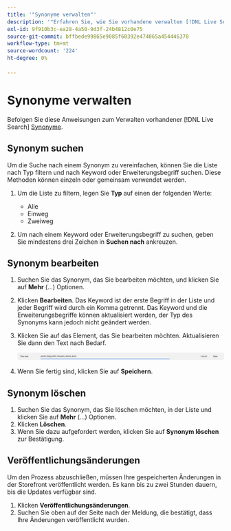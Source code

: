 ```yaml
---
title: '"Synonyme verwalten"'
description: '"Erfahren Sie, wie Sie vorhandene verwalten [!DNL Live Search] Synonyme."'
exl-id: 9f910b3c-ea28-4a50-9d3f-24b4812c0e75
source-git-commit: bffbede99865e9085f60392e474065a454446370
workflow-type: tm+mt
source-wordcount: '224'
ht-degree: 0%

---
```


# Synonyme verwalten

Befolgen Sie diese Anweisungen zum Verwalten vorhandener [!DNL Live Search] [Synonyme](synonyms.md).

## Synonym suchen

Um die Suche nach einem Synonym zu vereinfachen, können Sie die Liste nach Typ filtern und nach Keyword oder Erweiterungsbegriff suchen.  Diese Methoden können einzeln oder gemeinsam verwendet werden.

1. Um die Liste zu filtern, legen Sie **Typ** auf einen der folgenden Werte:

   * Alle
   * Einweg
   * Zweiweg

1. Um nach einem Keyword oder Erweiterungsbegriff zu suchen, geben Sie mindestens drei Zeichen in **Suchen nach** ankreuzen.

## Synonym bearbeiten

1. Suchen Sie das Synonym, das Sie bearbeiten möchten, und klicken Sie auf **Mehr** (...) Optionen.

1. Klicken **Bearbeiten**.
Das Keyword ist der erste Begriff in der Liste und jeder Begriff wird durch ein Komma getrennt. Das Keyword und die Erweiterungsbegriffe können aktualisiert werden, der Typ des Synonyms kann jedoch nicht geändert werden.
1. Klicken Sie auf das Element, das Sie bearbeiten möchten. Aktualisieren Sie dann den Text nach Bedarf.

   ![Zweiweg-Synonym bearbeiten](assets/synonym-two-way-edit.png)

1. Wenn Sie fertig sind, klicken Sie auf **Speichern**.

## Synonym löschen

1. Suchen Sie das Synonym, das Sie löschen möchten, in der Liste und klicken Sie auf **Mehr** (...) Optionen.
1. Klicken **Löschen**.
1. Wenn Sie dazu aufgefordert werden, klicken Sie auf **Synonym löschen** zur Bestätigung.

## Veröffentlichungsänderungen

Um den Prozess abzuschließen, müssen Ihre gespeicherten Änderungen in der Storefront veröffentlicht werden. Es kann bis zu zwei Stunden dauern, bis die Updates verfügbar sind.

1. Klicken **Veröffentlichungsänderungen**.
1. Suchen Sie oben auf der Seite nach der Meldung, die bestätigt, dass Ihre Änderungen veröffentlicht wurden.

